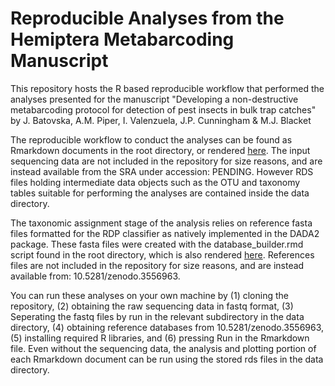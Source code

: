 # Reproducible Analyses from the Hemiptera Metabarcoding Manuscript

This repository hosts the R based reproducible workflow that performed the analyses presented for the manuscript "Developing a non-destructive metabarcoding protocol for detection of pest insects in bulk trap catches" by J. Batovska, A.M. Piper, I. Valenzuela, J.P. Cunningham & M.J. Blacket

The reproducible workflow to conduct the analyses can be found as Rmarkdown documents in the root directory, or rendered [here](https://alexpiper.github.io/HemipteraMetabarcodingMS/hemiptera_metabarcoding.html). The input sequencing data are not included in the repository for size reasons, and are instead available from the SRA under accession: PENDING. However RDS files holding intermediate data objects such as the OTU and taxonomy tables suitable for performing the analyses are contained inside the data directory.

The taxonomic assignment stage of the analysis relies on reference fasta files formatted for the RDP classifier as natively implemented in the DADA2 package. These fasta files were created with the database_builder.rmd script found in the root directory, which is also rendered [here](https://alexpiper.github.io/HemipteraMetabarcodingMS/database_builder.html). References files are not included in the repository for size reasons, and are instead available from: 10.5281/zenodo.3556963.

You can run these analyses on your own machine by (1) cloning the repository, (2) obtaining the raw sequencing data in fastq format, (3) Seperating the fastq files by run in the relevant subdirectory in the data directory, (4) obtaining reference databases from 10.5281/zenodo.3556963, (5) installing required R libraries, and (6) pressing Run in the Rmarkdown file. Even without the sequencing data, the analysis and plotting portion of each Rmarkdown document can be run using the stored rds files in the data directory.
